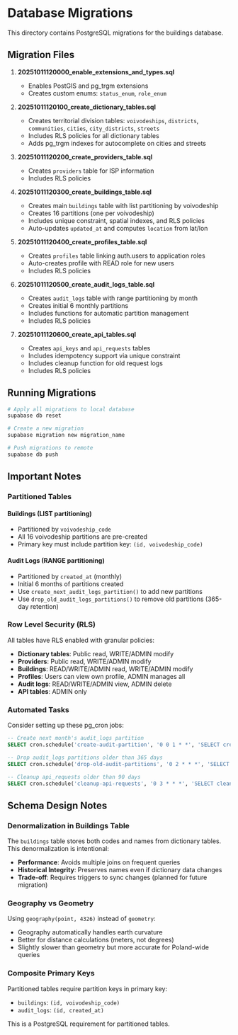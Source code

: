 # Database Migrations

This directory contains PostgreSQL migrations for the buildings database.

## Migration Files

1. **20251011120000_enable_extensions_and_types.sql**
   - Enables PostGIS and pg_trgm extensions
   - Creates custom enums: `status_enum`, `role_enum`

2. **20251011120100_create_dictionary_tables.sql**
   - Creates territorial division tables: `voivodeships`, `districts`, `communities`, `cities`, `city_districts`, `streets`
   - Includes RLS policies for all dictionary tables
   - Adds pg_trgm indexes for autocomplete on cities and streets

3. **20251011120200_create_providers_table.sql**
   - Creates `providers` table for ISP information
   - Includes RLS policies

4. **20251011120300_create_buildings_table.sql**
   - Creates main `buildings` table with list partitioning by voivodeship
   - Creates 16 partitions (one per voivodeship)
   - Includes unique constraint, spatial indexes, and RLS policies
   - Auto-updates `updated_at` and computes `location` from lat/lon

5. **20251011120400_create_profiles_table.sql**
   - Creates `profiles` table linking auth.users to application roles
   - Auto-creates profile with READ role for new users
   - Includes RLS policies

6. **20251011120500_create_audit_logs_table.sql**
   - Creates `audit_logs` table with range partitioning by month
   - Creates initial 6 monthly partitions
   - Includes functions for automatic partition management
   - Includes RLS policies

7. **20251011120600_create_api_tables.sql**
   - Creates `api_keys` and `api_requests` tables
   - Includes idempotency support via unique constraint
   - Includes cleanup function for old request logs
   - Includes RLS policies

## Running Migrations

```bash
# Apply all migrations to local database
supabase db reset

# Create a new migration
supabase migration new migration_name

# Push migrations to remote
supabase db push
```

## Important Notes

### Partitioned Tables

#### Buildings (LIST partitioning)
- Partitioned by `voivodeship_code`
- All 16 voivodeship partitions are pre-created
- Primary key must include partition key: `(id, voivodeship_code)`

#### Audit Logs (RANGE partitioning)
- Partitioned by `created_at` (monthly)
- Initial 6 months of partitions created
- Use `create_next_audit_logs_partition()` to add new partitions
- Use `drop_old_audit_logs_partitions()` to remove old partitions (365-day retention)

### Row Level Security (RLS)

All tables have RLS enabled with granular policies:

- **Dictionary tables**: Public read, WRITE/ADMIN modify
- **Providers**: Public read, WRITE/ADMIN modify
- **Buildings**: READ/WRITE/ADMIN read, WRITE/ADMIN modify
- **Profiles**: Users can view own profile, ADMIN manages all
- **Audit logs**: READ/WRITE/ADMIN view, ADMIN delete
- **API tables**: ADMIN only

### Automated Tasks

Consider setting up these pg_cron jobs:

```sql
-- Create next month's audit_logs partition
SELECT cron.schedule('create-audit-partition', '0 0 1 * *', 'SELECT create_next_audit_logs_partition()');

-- Drop audit_logs partitions older than 365 days
SELECT cron.schedule('drop-old-audit-partitions', '0 2 * * *', 'SELECT drop_old_audit_logs_partitions()');

-- Cleanup api_requests older than 90 days
SELECT cron.schedule('cleanup-api-requests', '0 3 * * *', 'SELECT cleanup_old_api_requests()');
```

## Schema Design Notes

### Denormalization in Buildings Table

The `buildings` table stores both codes and names from dictionary tables. This denormalization is intentional:

- **Performance**: Avoids multiple joins on frequent queries
- **Historical Integrity**: Preserves names even if dictionary data changes
- **Trade-off**: Requires triggers to sync changes (planned for future migration)

### Geography vs Geometry

Using `geography(point, 4326)` instead of `geometry`:

- Geography automatically handles earth curvature
- Better for distance calculations (meters, not degrees)
- Slightly slower than geometry but more accurate for Poland-wide queries

### Composite Primary Keys

Partitioned tables require partition keys in primary key:

- `buildings`: `(id, voivodeship_code)`
- `audit_logs`: `(id, created_at)`

This is a PostgreSQL requirement for partitioned tables.

